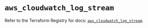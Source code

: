 # `aws_cloudwatch_log_stream`

Refer to the Terraform Registry for docs: [`aws_cloudwatch_log_stream`](https://registry.terraform.io/providers/hashicorp/aws/5.88.0/docs/resources/cloudwatch_log_stream).
